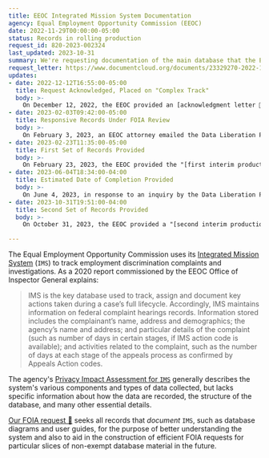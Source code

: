 ```yaml
---
title: EEOC Integrated Mission System Documentation
agency: Equal Employment Opportunity Commission (EEOC)
date: 2022-11-29T00:00:00-05:00
status: Records in rolling production
request_id: 820-2023-002324
last_updated: 2023-10-31
summary: We're requesting documentation of the main database that the Equal Employment Opportunity Commission uses to track discrimination complaints and investigations.
request_letter: https://www.documentcloud.org/documents/23329270-2022-11-29-eeoc-ims-documentation-foia-request-singer-vine
updates:
- date: 2022-12-12T16:55:00-05:00
  title: Request Acknowledged, Placed on "Complex Track"
  body: >-
    On December 12, 2022, the EEOC provided an [acknowledgment letter 📄](https://www.documentcloud.org/documents/23451151-2022-12-12-20221212-ackltr-820-2023-002324) regarding this request, which has been assigned to the "complex" processing track.
- date: 2023-02-03T09:42:00-05:00
  title: Responsive Records Under FOIA Review
  body: >-
    On February 3, 2023, an EEOC attorney emailed the Data Liberation Project with an update: "The documents have been provided to the FOIA office and we have begun our review. Due to the number of pages provided, and the busy schedule in the department, we will likely need a couple of months to process the documents and have them ready to provide to you." The Data Liberation Project has responded to request that the records be provided on a rolling basis.
- date: 2023-02-23T11:35:00-05:00
  title: First Set of Records Provided
  body: >-
    On February 23, 2023, the EEOC provided the "[first interim production](https://www.documentcloud.org/documents/23689387-2023-02-23-20230223_firstinterimlod-820-2023-002324)" of records responsive to this request. It consists of [one PDF](https://www.documentcloud.org/documents/23689388-2023-02-23-820-2023-002324-interim-1-responsive-documents), which appears to be an entity relationship diagram listing database tables, column names, and the relationships between them.
- date: 2023-06-04T18:34:00-04:00
  title: Estimated Date of Completion Provided
  body: >-
    On June 4, 2023, in response to an inquiry by the Data Liberation Project, the EEOC provided an estimated completion date of August 31, 2023, and noted that "Draft redactions have been prepared by our office and those redactions are under review by OIT and OFP at this time."
- date: 2023-10-31T19:51:00-04:00
  title: Second Set of Records Provided
  body: >-
    On October 31, 2023, the EEOC provided a "[second interim production](https://www.documentcloud.org/documents/24116559-2023-10-31-20231030_interim2lod-820-2023-002324)" of records responsive to this request. It consists of [one 650-page PDF](https://www.documentcloud.org/documents/24116560-2023-10-31-820-2023-002324-interim-2-responsive-documents) that appears be an Oracle database schema for EEOC's IMS database; it lists the names, columns, and column constraints of 600+ tables. Based on the table names referenced, it seems to describe a different database system than the records provided in the first interim production.

---
```


The Equal Employment Opportunity Commission uses its [Integrated Mission System](https://www.eeoc.gov/privacy-act/integrated-mission-system-ims-privacy-impact-assessment) (`IMS`) to track employment discrimination complaints and investigations. As a 2020 report commissioned by the EEOC Office of Inspector General explains:

> IMS is the key database used to track, assign and document key actions taken during a case’s full lifecycle. Accordingly, IMS maintains information on federal complaint hearings records. Information stored includes the complainant’s name, address and demographics; the agency’s name and address; and particular details of the complaint (such as number of days in certain stages, if IMS action code is available); and activities related to the complaint, such as the number of days at each stage of the appeals process as confirmed by Appeals Action codes.

The agency's [Privacy Impact Assessment for `IMS`](https://www.eeoc.gov/privacy-act/integrated-mission-system-ims-privacy-impact-assessment) generally describes the system's various components and types of data collected, but lacks specific information about how the data are recorded, the structure of the database, and many other essential details.

[Our FOIA request 📄](https://www.documentcloud.org/documents/23329270-2022-11-29-eeoc-ims-documentation-foia-request-singer-vine) seeks all records that *document* `IMS`, such as database diagrams and user guides, for the purpose of better understanding the system and also to aid in the construction of efficient FOIA requests for particular slices of non-exempt database material in the future.
